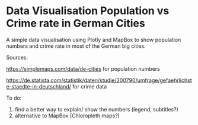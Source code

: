 # Data Visualisation Population vs Crime rate in German Cities
 A simple data visualisation using Plotly and MapBox to show population numbers and crime rate in most of the German big cities.


Sources:

https://simplemaps.com/data/de-cities for population numbers

https://de.statista.com/statistik/daten/studie/200790/umfrage/gefaehrlichste-staedte-in-deutschland/ for crime data

To do:

1. find a better way to explain/ show the numbers (legend, subtitles?)
2. alternative to MapBox (Chloropleth maps?)
